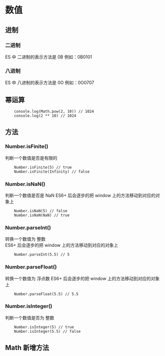 # 数值

## 进制

### 二进制

ES 中 二进制的表示方法是 0B
例如：0B0101

### 八进制

ES 中 八进制的表示方法是 0O
例如：0O0707

## 幂运算

```
    console.log(Math.pow(2, 10)) // 1024
    console.log(2 ** 10) // 1024
```

## 方法

### Number.isFinite()

判断一个数值是否是有限的

```
    Number.isFinite(5) // true
    Number.isFinite(Infinity) // false
```

### Number.isNaN()

判断一个数值是否是 NaN
ES6+ 后会逐步的把 window 上的方法移动到对应的对象上

```
    Number.isNaN(5) // false
    Number.isNaN(NaN) // true
```

### Number.parseInt()

转换一个数值为 整数  
ES6+ 后会逐步的把 window 上的方法移动到对应的对象上

```
    Number.parseInt(5.5) // 5
```

### Number.parseFloat()

转换一个数值为 浮点数
ES6+ 后会逐步的把 window 上的方法移动到对应的对象上

```
    Number.parseFloat(5.5) // 5.5
```

### Number.isInteger()

判断一个数值是否为 整数

```
    Number.isInteger(5) // true
    Number.isInteger(5.5) // false
```

## Math 新增方法
